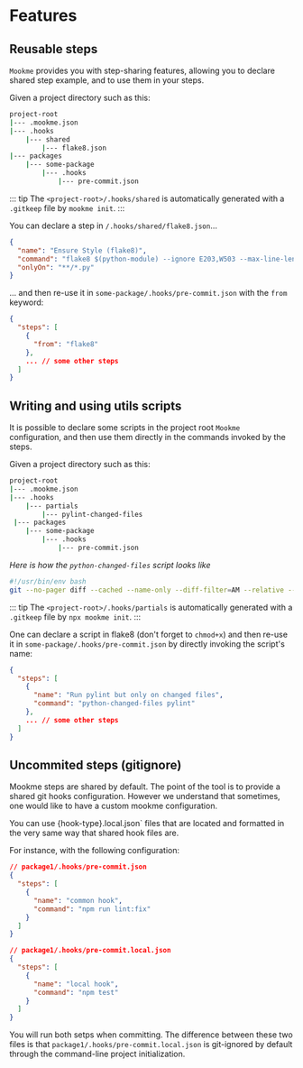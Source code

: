 # Features

## Reusable steps

`Mookme` provides you with step-sharing features, allowing you to declare shared step example, and to use them in your steps.

Given a project directory such as this:

```sh
project-root
|--- .mookme.json
|--- .hooks
    |--- shared
        |--- flake8.json
|--- packages
    |--- some-package
        |--- .hooks
            |--- pre-commit.json
```

::: tip
The `<project-root>/.hooks/shared` is automatically generated with a `.gitkeep` file by `mookme init`.
:::

You can declare a step in `/.hooks/shared/flake8.json`…

```json
{
  "name": "Ensure Style (flake8)",
  "command": "flake8 $(python-module) --ignore E203,W503 --max-line-length 90",
  "onlyOn": "**/*.py"
}
```

… and then re-use it in `some-package/.hooks/pre-commit.json` with the `from` keyword:

```json
{
  "steps": [
    {
      "from": "flake8"
    },
    ... // some other steps
  ]
}
```

## Writing and using utils scripts

It is possible to declare some scripts in the project root `Mookme` configuration, and then use them directly in the commands invoked by the steps.

Given a project directory such as this:

```sh
project-root
|--- .mookme.json
|--- .hooks
    |--- partials
        |--- pylint-changed-files
 |--- packages
    |--- some-package
        |--- .hooks
            |--- pre-commit.json
```

*Here is how the `python-changed-files` script looks like*

```bash
#!/usr/bin/env bash
git --no-pager diff --cached --name-only --diff-filter=AM --relative -- "***.py" | tr '\n' '\0' | xargs -0 "$@"
```

::: tip
The `<project-root>/.hooks/partials` is automatically generated with a `.gitkeep` file by `npx mookme init`.
:::

One can declare a script in flake8 (don't forget to `chmod+x`) and then re-use it in `some-package/.hooks/pre-commit.json` by directly invoking the script's name:

```json
{
  "steps": [
    {
      "name": "Run pylint but only on changed files",
      "command": "python-changed-files pylint"
    },
    ... // some other steps
  ]
}
```

## Uncommited steps (gitignore)

Mookme steps are shared by default. The point of the tool is to provide a shared git hooks configuration. However we understand that sometimes, one would like to have a custom mookme configuration.

You can use {hook-type}.local.json` files that are located and formatted in the very same way that shared hook files are.

For instance, with the following configuration:

```json
// package1/.hooks/pre-commit.json
{
  "steps": [
    {
      "name": "common hook",
      "command": "npm run lint:fix"
    }
  ]
}
```

```json
// package1/.hooks/pre-commit.local.json
{
  "steps": [
    {
      "name": "local hook",
      "command": "npm test"
    }
  ]
}
```

You will run both setps when committing. The difference between these two files is that `package1/.hooks/pre-commit.local.json` is git-ignored by default through the command-line project initialization.
